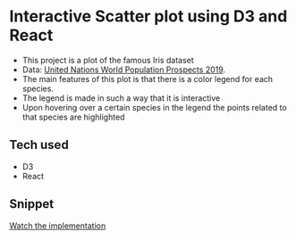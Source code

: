 # Interactive Scatter plot using D3 and React

- This project is a plot of the famous Iris dataset
- Data: [United Nations World Population Prospects 2019](https://gist.github.com/Shanmukh459/b5d83c8b7334616ceb7d9bfba7ffeb24).
- The main features of this plot is that there is a color legend for each species.
- The legend is made in such a way that it is interactive
- Upon hovering over a certain species in the legend the points related to that species are highlighted


## Tech used

- D3
- React

## Snippet 

[Watch the implementation](https://github.com/Shanmukh459/Interactive-scatterplot/assets/52078988/5301dba1-f85d-4327-83f1-68f19f8c659b)




